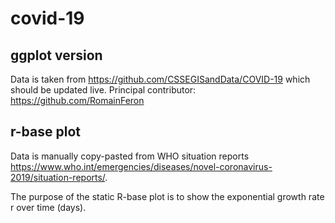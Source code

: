 # covid-19

## ggplot version

Data is taken from https://github.com/CSSEGISandData/COVID-19 which should be updated live.
Principal contributor: https://github.com/RomainFeron

## r-base plot

Data is manually copy-pasted from WHO situation reports https://www.who.int/emergencies/diseases/novel-coronavirus-2019/situation-reports/.

The purpose of the static R-base plot is to show the exponential growth rate r over time (days).
